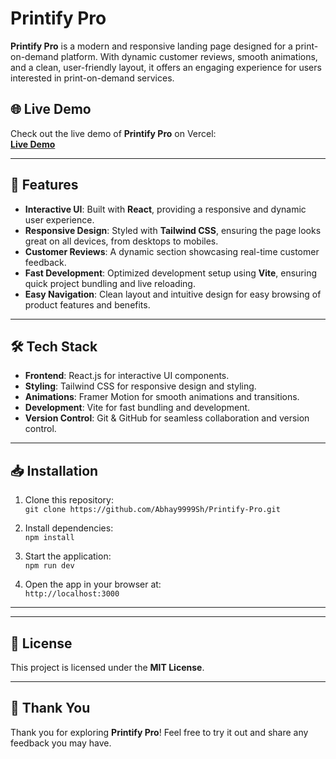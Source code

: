 # Printify Pro

**Printify Pro** is a modern and responsive landing page designed for a print-on-demand platform. With dynamic customer reviews, smooth animations, and a clean, user-friendly layout, it offers an engaging experience for users interested in print-on-demand services.

## 🌐 Live Demo

Check out the live demo of **Printify Pro** on Vercel:  
[**Live Demo**](https://printify-pro.vercel.app/)

---

## 🚀 Features

- **Interactive UI**: Built with **React**, providing a responsive and dynamic user experience.
- **Responsive Design**: Styled with **Tailwind CSS**, ensuring the page looks great on all devices, from desktops to mobiles.
- **Customer Reviews**: A dynamic section showcasing real-time customer feedback.
- **Fast Development**: Optimized development setup using **Vite**, ensuring quick project bundling and live reloading.
- **Easy Navigation**: Clean layout and intuitive design for easy browsing of product features and benefits.

---

## 🛠️ Tech Stack

- **Frontend**: React.js for interactive UI components.
- **Styling**: Tailwind CSS for responsive design and styling.
- **Animations**: Framer Motion for smooth animations and transitions.
- **Development**: Vite for fast bundling and development.
- **Version Control**: Git & GitHub for seamless collaboration and version control.

---

## 📥 Installation

1. Clone this repository:  
   `git clone https://github.com/Abhay9999Sh/Printify-Pro.git`

2. Install dependencies:  
   `npm install`

3. Start the application:  
   `npm run dev`

4. Open the app in your browser at:  
   `http://localhost:3000`

---


---
## 📄 License

This project is licensed under the **MIT License**.

---

## 🙏 Thank You

Thank you for exploring **Printify Pro**! Feel free to try it out and share any feedback you may have.
